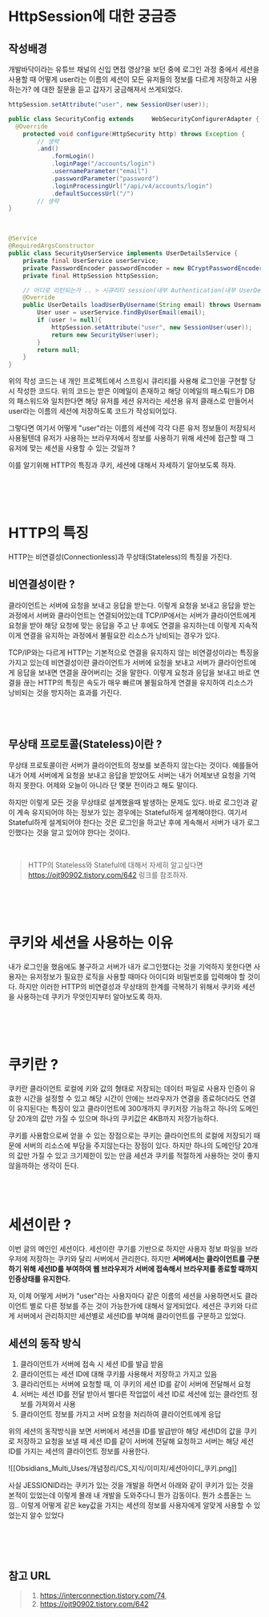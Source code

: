 # HttpSession에 대한 궁금증

## 작성배경
개발바닥이라는 유튜브 채널의 신입 면접 영상?을 보던 중에 로그인 과정 중에서 세션을 사용할 때 어떻게 user라는 이름의 세션이 모든 유저들의 정보를 다르게 저장하고 사용하는가? 에 대한 질문을 듣고 갑자기 궁금해져서 쓰게되었다.


```java
httpSession.setAttribute("user", new SessionUser(user));
```
```java
public class SecurityConfig extends     WebSecurityConfigurerAdapter {
  @Override
    protected void configure(HttpSecurity http) throws Exception {
        // 생략
        .and()
            .formLogin()
            .loginPage("/accounts/login")
            .usernameParameter("email")
            .passwordParameter("password")
            .loginProcessingUrl("/api/v4/accounts/login")
            .defaultSuccessUrl("/")
        // 생략
}
```

<br>


```java
@Service
@RequiredArgsConstructor
public class SecurityUserService implements UserDetailsService {
    private final UserService userService;
    private PasswordEncoder passwordEncoder = new BCryptPasswordEncoder();
    private final HttpSession httpSession;

    // 어디로 리턴되는가 .. > 시큐리티 session(내부 Authentication(내부 UserDetails))
    @Override
    public UserDetails loadUserByUsername(String email) throws UsernameNotFoundException {
        User user = userService.findByUserEmail(email);
        if (user != null){
            httpSession.setAttribute("user", new SessionUser(user));
            return new SecurityUser(user);
        }
        return null;
    }
}
```
위의 작성 코드는 내 개인 프로젝트에서 스프링시 큐리티를 사용해 로그인을 구현할 당시 작성한 코드다. 위의 코드는 받은 이메일이 존재하고 해당 이메일의 패스퉈드가 DB의 패스워드와 일치한다면 해당 유저를 세션 유저라는 세션용 유저 클래스로 만들어서 user라는 이름의 세션에 저장하도록 코드가 작성되어있다.

그렇다면 여기서 어떻게 "user"라는 이름의 세션에 각각 다른 유저 정보들이 저장되서 사용될텐데 유저가 사용하는 브라우저에서 정보를 사용하기 위해 세션에 접근할 때 그 유저에 맞는 세션을 사용할 수 있는 것일까 ?

이를 알기위해 HTTP의 특징과 쿠키, 세션에 대해서 자세하기 알아보도록 하자.

<br>
<br>
<br>

# HTTP의 특징
HTTP는 비연결성(Connectionless)과 무상태(Stateless)의 특징을 가진다.

## 비연결성이란 ?
클라이언트는 서버에 요청을 보내고 응답을 받는다. 이렇게 요청을 보내고 응답을 받는 과정에서 서버와 클라이언트는 연결되어있는데 TCP/IP에서는 서버가 클라이언트에게 요청을 받아 해당 요청에 맞는 응답을 주고 난 후에도 연결을 유지하는데 이렇게 지속적이게 연결을 유지하는 과정에서 불필요한 리소스가 낭비되는 경우가 있다.

TCP/IP와는 다르게 HTTP는 기본적으로 연결을 유지하지 않는 비연결성이라는 특징을 가지고 있는데 비연결성이란 클라이언트가 서버에 요청을 보내고 서버가 클라이언트에게 응답을 보내면 연결을 끊어버리는 것을 말한다. 이렇게 요청과 응답을 보내고 바로 연결을 끊는 HTTP의 특징은 속도가 매우 빠르며 불필요하게 연결을 유지하여 리소스가 낭비되는 것을 방지하는 효과를 가진다.

<br>
<br>

## 무상태 프로토콜(Stateless)이란 ?
무상태 프로토콜이란 서버가 클라이언트의 정보를 보존하지 않는다는 것이다.
예를들어 내가 어제 서버에게 요청을 보내고 응답을 받았어도 서버는 내가 어제보낸 요청을 기억하지 못한다. 어제와 오늘이 아니라 단 몇분 전이라고 해도 말이다.

하지만 이렇게 모든 것을 무상태로 설계했을때 발생하는 문제도 있다. 바로 로그인과 같이 계속 유지되어야 하는 정보가 있는 경우에는 Stateful하게 설계해야한다. 여기서 Stateful하게 설계되어야 한다는 것은 로그인을 하고난 후에 게속해서 서버가 내가 로그인했다는 것을 알고 있어야 한다는 것이다.

<br>

> HTTP의 Stateless와 Stateful에 대해서 자세히 알고싶다면 https://ojt90902.tistory.com/642 링크를 참조하자.

<br>
<br>
<br>

# 쿠키와 세션을 사용하는 이유
내가 로그인을 했음에도 불구하고 서버가 내가 로그인했다는 것을 기억하지 못한다면 사용자는 유저정보가 필요한 로직을 사용할 때마다 아이디와 비밀번호를 입력해야 할 것이다. 하지만 이러한 HTTP의 비연결성과 무상태의 한계를 극복하기 위해서 쿠키와 세션을 사용하는데 쿠키가 무엇인지부터 알아보도록 하자.

<br>
<br>
<br>

# 쿠키란 ?
쿠키란 클라이언트 로컬에 키와 값의 형태로 저장되는 데이터 파일로 사용자 인증이 유효한 시간을 설정할 수 있고 해당 시간이 안에는 브라우저가 연결을 종료하더라도 연결이 유지된다는 특징이 있고 클라이언트에 300개까지 쿠키저장 가능하고 하나의 도메인당 20개의 값만 가질 수 있으며 하나의 쿠키값은 4KB까지 저장가능하다.

쿠키를 사용함으로써 얻을 수 있는 장점으로는 쿠키는 클라이언트의 로컬에 저장되기 때문에 서버의 리소스에 부담을 주지않는다는 장점이 있다. 하지만 하나의 도메인당 20개의 값만 가질 수 있고 크기제한이 있는 만큼 세션과 쿠키를 적절하게 사용하는 것이 좋지 않을까하는 생각이 든다.

<br>
<br>


# 세션이란 ?
이번 글의 메인인 세션이다. 세션이란 쿠기를 기반으로 하지만 사용자 정보 파일을 브라우저에 저장하는 쿠키와 달리 서버에서 관리한다. 하지만 **서버에서는 클라이언트를 구분하기 위해 세션ID를 부여하여 웹 브라우저가 서버에 접속해서 브라우저를 종료할 때까지 인증상태를 유지한다.**

자, 이제 어떻게 서버가 "user"라는 사용자마다 같은 이름의 세션을 사용하면서도 클라이언트 별로 다른 정보를 주는 것이 가능한가에 대해서 알게되었다. 세션은 쿠키와 다르게 서버에서 관리하지만 세션별로 세션ID를 부여해 클라이언트를 구분하고 있었다.

## 세션의 동작 방식

1. 클라이언트가 서버에 접속 시 세션 ID를 발급 받음
2. 클라이언트는 세션 ID에 대해 쿠키를 사용해서 저장하고 가지고 있음
3. 클라리언트는 서버에 요청할 때, 이 쿠키의 세션 ID를 같이 서버에 전달해서 요청
4. 서버는 세션 ID를 전달 받아서 별다른 작업없이 세션 ID로 세션에 있는 클라언트 정보를 가져와서 사용
5. 클라이언트 정보를 가지고 서버 요청을 처리하여 클라이언트에게 응답

위의 세션의 동작방식을 보면 서버에서 세션을 ID를 발급받아 해당 세션ID의 값을 쿠키로 저장하고 요청을 보낼 때 세션 ID를 같이 서버에 전달해 요청하고 서버는 해당 세션 ID를 가지는 세션의 클라이언트 정보를 사용한다.

![[Obsidians_Multi_Uses/개념정리/CS_지식/이미지/세션아이디_쿠키.png]]

사실 JESSIONID라는 쿠키가 있는 것을 개발을 하면서 아래와 같이 쿠키가 있는 것을 본적이 있었는데 이렇게 몰래 내 개발을 도와주다니 뭔가 감동이다. 뭔가 소름돋는 느낌.. 이렇게 어떻게 같은 key값을 가지는 세션의 정보를 사용자에게 알맞게 사용할 수 있었는지 알수 있었다

<br>
<br>
<br>

## 참고 URL

> 1. https://interconnection.tistory.com/74, 
> 2. https://ojt90902.tistory.com/642 

